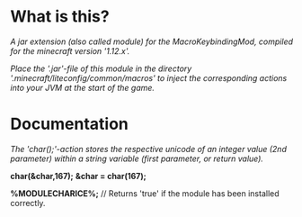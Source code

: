 # What is this?
*A jar extension (also called module) for the MacroKeybindingMod, compiled for the minecraft version '1.12.x'.*

*Place the '.jar'-file of this module in the directory '.minecraft/liteconfig/common/macros' to inject the corresponding actions into your JVM at the start of the game.*

# Documentation
*The 'char();'-action stores the respective unicode of an integer value (2nd parameter) within a string variable (first parameter, or return value).*

**char(&char,167);**
**&char = char(167);**

**%MODULECHARICE%;**  // Returns 'true' if the module has been installed correctly.




